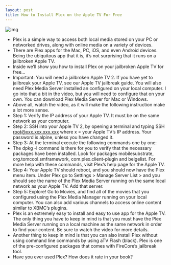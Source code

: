 ```yaml
---
layout: post
title: How to Install Plex on the Apple TV For Free
---
```

![img](http://media.idownloadblog.com/wp-content/uploads/2012/02/Plex-Logo.jpg)
* Plex is a simple way to access both local media stored on your PC or networked drives, along with online media on a variety of devices.
* There are Plex apps for the Mac, PC, iOS, and even Android devices. Being the ubiquitous app that it is, it’s not surprising that it runs on a jailbroken Apple TV.
* Inside we’ll show you how to install Plex on your jailbroken Apple TV for free…
* Important: You will need a jailbroken Apple TV 2. If you have yet to jailbreak your Apple TV, see our Apple TV jailbreak guide. You will also need Plex Media Server installed an configured on your local computer. I go into that a bit in the video, but you will need to configure that on your own. You can download Plex Media Server for Mac or Windows.
* Above all, watch the video, as it will make the following instruction make a lot more sense.
* Step 1: Verify the IP address of your Apple TV. It must be on the same network as your computer.
* Step 2: SSH into your Apple TV 2, by opening a terminal and typing SSH root@xxx.xxx.xxx.xxx where x = your Apple TV’s IP address. Your password is alpine, unless you have changed it.
* Step 3: At the terminal execute the following commands one by one:
* The dpkg -l command is there for you to verify that the necessary packages have been installed. Look for packages mobilesubstrate, org.tomcool.smframework, com.plex.client-plugin and beigelist. For more help with these commands, visit Plex’s help page for the Apple TV.
* Step 4: Your Apple TV should reboot, and you should now have the Plex menu item. Under Plex go to Settings > Manage Server List > and you should see the name of the Plex Media Server running on the same local network as your Apple TV. Add that server.
* Step 5: Explore! Go to Movies, and find all of the movies that you configured using the Plex Media Manager running on your local computer. You can also add various channels to access online content similar to XBMC’s plugins.
* Plex is an extremely easy to install and easy to use app for the Apple TV. The only thing you have to keep in mind is that you must have the Plex Media Server running on a local machine as the same network in order to find your content. Be sure to watch the video for more details.
* Another thing to keep in mind is that you can also install Plex without using command line commands by using aTV Flash (black). Plex is one of the pre-configured packages that comes with FireCore’s jailbreak tool.
* Have you ever used Plex? How does it rate in your book?

